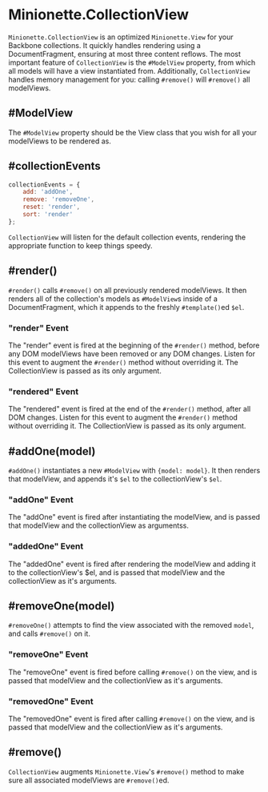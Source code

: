 Minionette.CollectionView
=========================

`Minionette.CollectionView` is an optimized `Minionette.View` for your
Backbone collections. It quickly handles rendering using a
DocumentFragment, ensuring at most three content reflows. The most
important feature of `CollectionView` is the `#ModelView` property, from
which all models will have a view instantiated from. Additionally,
`CollectionView` handles memory management for you: calling `#remove()`
will `#remove()` all modelViews.

## #ModelView

The `#ModelView` property should be the View class that you wish for all
your modelViews to be rendered as.


## #collectionEvents

```javascript
collectionEvents = {
    add: 'addOne',
    remove: 'removeOne',
    reset: 'render',
    sort: 'render'
};
```

`CollectionView` will listen for the default collection events,
rendering the appropriate function to keep things speedy.


## #render()

`#render()` calls `#remove()` on all previously rendered modelViews. It
then renders all of the collection's models as `#ModelView`s inside of a
DocumentFragment, which it appends to the freshly `#template()`ed
`$el`.

### "render" Event

The "render" event is fired at the beginning of the `#render()` method,
before any DOM modelViews have been removed or any DOM changes. Listen
for this event to augment the `#render()` method without overriding it.
The CollectionView is passed as its only argument.

### "rendered" Event

The "rendered" event is fired at the end of the `#render()` method,
after all DOM changes. Listen for this event to augment the `#render()`
method without overriding it.  The CollectionView is passed as its only
argument.


## #addOne(model)

`#addOne()` instantiates a new `#ModelView` with `{model: model}`. It
then renders that modelView, and appends it's `$el` to the
collectionView's `$el`.

### "addOne" Event

The "addOne" event is fired after instantiating the modelView, and is
passed that modelView and the collectionView as argumentss.

### "addedOne" Event

The "addedOne" event is fired after rendering the modelView and adding
it to the collectionView's $el, and is passed that modelView and the
collectionView as it's arguments.


## #removeOne(model)

`#removeOne()` attempts to find the view associated with the removed
`model`, and calls `#remove()` on it.

### "removeOne" Event

The "removeOne" event is fired before calling `#remove()` on the view,
and is passed that modelView and the collectionView as it's arguments.

### "removedOne" Event

The "removedOne" event is fired after calling `#remove()` on the view,
and is passed that modelView and the collectionView as it's arguments.


## #remove()

`CollectionView` augments `Minionette.View`'s `#remove()` method to make
sure all associated modelViews are `#remove()`ed.
